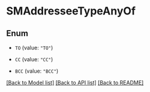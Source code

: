 # SMAddresseeTypeAnyOf

## Enum


* `TO` (value: `"TO"`)

* `CC` (value: `"CC"`)

* `BCC` (value: `"BCC"`)


[[Back to Model list]](../README.md#documentation-for-models) [[Back to API list]](../README.md#documentation-for-api-endpoints) [[Back to README]](../README.md)


